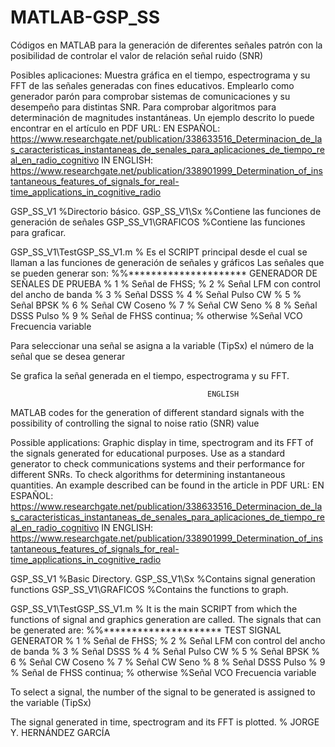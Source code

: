 # MATLAB-GSP_SS
Códigos en MATLAB para la generación de diferentes señales patrón con la posibilidad de controlar el valor de relación señal ruido (SNR)

Posibles aplicaciones:
Muestra gráfica en el tiempo, espectrograma y su FFT de las señales generadas con fines educativos.
Emplearlo como generador parón para comprobar sistemas de comunicaciones y su desempeño para distintas SNR.
Para comprobar algoritmos para determinación de magnitudes instantáneas. Un ejemplo descrito lo puede encontrar en el artículo en PDF URL:
EN ESPAÑOL:
https://www.researchgate.net/publication/338633516_Determinacion_de_las_caracteristicas_instantaneas_de_senales_para_aplicaciones_de_tiempo_real_en_radio_cognitivo
IN ENGLISH:
https://www.researchgate.net/publication/338901999_Determination_of_instantaneous_features_of_signals_for_real-time_applications_in_cognitive_radio 

GSP_SS_V1 %Directorio básico.
GSP_SS_V1\Sx %Contiene las funciones de generación de señales
GSP_SS_V1\GRAFICOS %Contiene las funciones para graficar.

GSP_SS_V1\TestGSP_SS_V1.m
%
Es el SCRIPT principal desde el cual se llaman a las funciones de generación de señales y gráficos
Las señales que se pueden generar son:
%%********************* GENERADOR DE SEÑALES DE PRUEBA
% 1 % Señal de FHSS; 
% 2 % Señal LFM con control del ancho de banda 
% 3 % Señal DSSS
% 4 % Señal Pulso CW
% 5 % Señal BPSK
% 6 % Señal CW Coseno
% 7 % Señal CW Seno
% 8 % Señal DSSS Pulso
% 9 % Señal de FHSS continua; 
% otherwise %Señal VCO Frecuencia variable


Para seleccionar una señal se asigna a la variable (TipSx) el número de la señal que se desea generar

Se grafica la señal generada en el tiempo, espectrograma y su FFT.
                                                
                                                ENGLISH
MATLAB codes for the generation of different standard signals with the possibility of controlling the signal to noise ratio (SNR) value

Possible applications:
Graphic display in time, spectrogram and its FFT of the signals generated for educational purposes.
Use as a standard generator to check communications systems and their performance for different SNRs.
To check algorithms for determining instantaneous quantities. An example described can be found in the article in PDF URL:
EN ESPAÑOL:
https://www.researchgate.net/publication/338633516_Determinacion_de_las_caracteristicas_instantaneas_de_senales_para_aplicaciones_de_tiempo_real_en_radio_cognitivo
IN ENGLISH:
https://www.researchgate.net/publication/338901999_Determination_of_instantaneous_features_of_signals_for_real-time_applications_in_cognitive_radio 

GSP_SS_V1 %Basic Directory.
GSP_SS_V1\Sx %Contains signal generation functions
GSP_SS_V1\GRAFICOS %Contains the functions to graph.

GSP_SS_V1\TestGSP_SS_V1.m
%
It is the main SCRIPT from which the functions of signal and graphics generation are called.
The signals that can be generated are:
%%********************* TEST SIGNAL GENERATOR
% 1 % Señal de FHSS; 
% 2 % Señal LFM con control del ancho de banda 
% 3 % Señal DSSS
% 4 % Señal Pulso CW
% 5 % Señal BPSK
% 6 % Señal CW Coseno
% 7 % Señal CW Seno
% 8 % Señal DSSS Pulso
% 9 % Señal de FHSS continua; 
% otherwise %Señal VCO Frecuencia variable


To select a signal, the number of the signal to be generated is assigned to the variable (TipSx)

The signal generated in time, spectrogram and its FFT is plotted.
% JORGE Y. HERNÁNDEZ GARCÍA 
